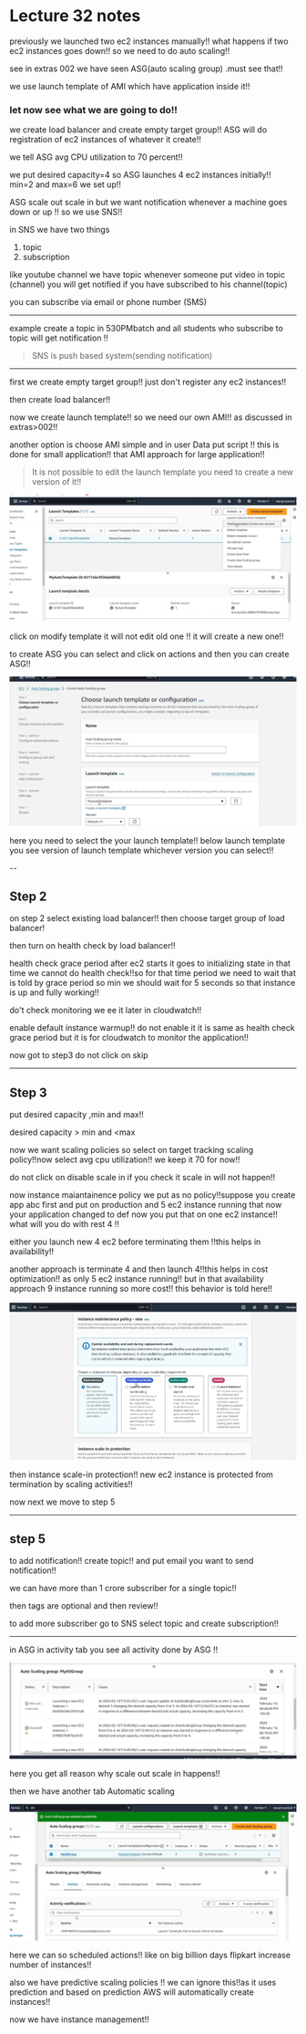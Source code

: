 # Lecture 32 notes

previously we launched two ec2 instances manually!! what happens if two ec2 instances goes down!! so we need to do auto scaling!!

see in extras 002 we have seen ASG(auto scaling group) .must see that!!

we use launch template of AMI which have application inside it!!

### let now see what we are going to do!!

we create load balancer and create empty target group!! ASG will do registration of ec2 instances of whatever it create!!

we tell ASG avg CPU utilization to 70 percent!!

we put desired capacity=4 so ASG launches 4 ec2 instances initially!! min=2 and max=6 we set up!!

ASG scale out scale in but we want notification whenever a machine goes down or up !! so we use SNS!!

in SNS we have two things 
1. topic
2. subscription

like youtube channel we have topic whenever someone put video in topic (channel) you will get notified if you have subscribed to his channel(topic)


you can subscribe via email or phone number (SMS)

-------------------------

example create a topic in 530PMbatch and all students who subscribe to topic will get notification !!

>SNS is push based system(sending notification)

------
first we create empty target group!! just don't register any ec2 instances!!

then create load balancer!!

now we create launch template!! so we need our own AMI!! as discussed in extras>002!!

another option is choose AMI simple and in user Data put script !! this is done for small application!! that AMI approach for large application!!

> It is not possible to edit the launch template you need to create a new version of it!!

![alt text](image.png)

click on modify template it will not edit old one !! it will create a new one!!

to create ASG you can select and click on actions and then you can create ASG!!


 ![alt text](image-1.png)

here you need to select the your launch template!!
below launch template you see version of launch template whichever version you can select!!

--
## Step 2
on step 2 select existing load balancer!! then choose target group of load balancer!

then turn on health check by load balancer!!

health check grace period  after ec2 starts it goes to initializing state in that time we cannot do health check!!so for that time period we  need to wait that is told by grace period so min we should wait for 5 seconds so that instance is up and fully working!!

do't check monitoring we ee it later in cloudwatch!!

enable default instance warmup!! do not enable it it is same as health check grace period but it is for cloudwatch to monitor the application!!

now got to  step3 do not click on skip 

---

## Step 3

put desired capacity ,min and max!!

desired capacity > min and <max

now we want scaling policies so select on target tracking scaling policy!!now select avg cpu utilization!! we keep it 70 for now!!

do not click on disable scale in if you check it scale in will not happen!!

now instance maiantainence policy we put as no policy!!suppose you create app abc first and put on production and 5 ec2 instance running that now your application changed to def now  you put that on one ec2 instance!! what will you do with rest 4 !!

either you launch new 4 ec2 before terminating them !!this helps in availability!!

another approach is terminate 4 and then launch 4!!this helps in cost optimization!! as only 5 ec2 instance running!! but in that availability approach 9 instance running so more cost!! this behavior is told here!!

![alt text](image-2.png)


then instance scale-in protection!! new ec2 instance is protected from termination by scaling activities!!

now next we move to step 5

---
## step 5

to add notification!! create topic!! and put email you want to send notification!!

we can have more than 1 crore subscriber for a single topic!!

then tags are optional and then review!!

to add more subscriber go to SNS select topic and create subscription!!

---
in ASG in activity tab you see all activity done by ASG !!

![alt text](image-3.png)


here you get all reason why scale out scale in happens!!

then we have another tab Automatic scaling

![alt text](image-4.png)

here we can so scheduled actions!! like on big billion days flipkart increase number of instances!!

also we have predictive scaling policies !! we can ignore this!!as it uses prediction and based on prediction AWS will automatically create instances!!

now we have instance management!!







